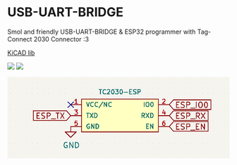 # USB-UART-BRIDGE

Smol and friendly USB-UART-BRIDGE & ESP32 programmer with Tag-Connect 2030 Connector :3

[KiCAD lib](https://github.com/Jana-Marie/ESP-TC-PROG/tree/main/KiCAD-libs)

![](1.jpg)
![](2.jpg)

![](KiCAD-libs/symbol.png)
